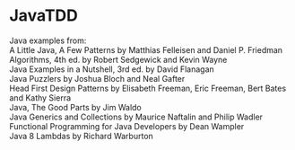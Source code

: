 JavaTDD
=======
Java examples from:<br/>
A Little Java, A Few Patterns by Matthias Felleisen and Daniel P. Friedman<br/>
Algorithms, 4th ed. by Robert Sedgewick and Kevin Wayne<br/>
Java Examples in a Nutshell, 3rd ed. by David Flanagan<br/>
Java Puzzlers by Joshua Bloch and Neal Gafter<br/>
Head First Design Patterns by Elisabeth Freeman, Eric Freeman, Bert Bates and Kathy Sierra<br/>
Java, The Good Parts by Jim Waldo<br/>
Java Generics and Collections by Maurice Naftalin and Philip Wadler<br/>
Functional Programming for Java Developers by Dean Wampler<br/>
Java 8 Lambdas by Richard Warburton<br/>

